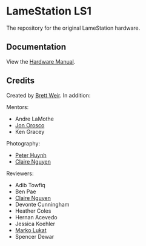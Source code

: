 # LameStation LS1

The repository for the original LameStation hardware.

## Documentation

View the [Hardware Manual](https://lamestation-ls1.netlify.app/).

## Credits

Created by [Brett Weir](https://github.com/bweir). In addition:

Mentors:

- Andre LaMothe
- [Jon Orosco](https://github.com/moneypython)
- Ken Gracey

Photography:

- [Peter Huynh](https://www.facebook.com/PeterHuynhPhotography)
- [Claire Nguyen](https://github.com/simplydk)

Reviewers:

- Adib Towfiq
- Ben Pae
- [Claire Nguyen](https://github.com/simplydk)
- Devonte Cunningham
- Heather Coles
- Hernan Acevedo
- Jessica Koehler
- [Marko Lukat](https://github.com/konimaru)
- Spencer Dewar
